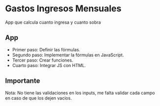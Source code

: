 # Gastos Ingresos Mensuales

App que calcula cuanto ingresa y cuanto sobra

## App

- Primer paso: Definir las fórmulas.
- Segundo paso: Implementar la fórmulas en JavaScript.
- Tercer paso: Crear funciones.
- Cuarto paso: Integrar JS con HTML.

## Importante

Nota: No tiene las validaciones en los inputs, me falta validar cada campo en caso de que los dejen vacios.
